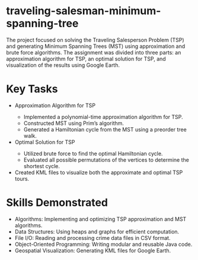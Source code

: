 # traveling-salesman-minimum-spanning-tree

The project focused on solving the Traveling Salesperson Problem (TSP) and generating Minimum Spanning Trees (MST) using approximation and brute force algorithms. The assignment was divided into three parts: an approximation algorithm for TSP, an optimal solution for TSP, and visualization of the results using Google Earth.

# Key Tasks
<ul>
  <li>Approximation Algorithm for TSP</li>
  <ul>
    <li>Implemented a polynomial-time approximation algorithm for TSP.</li>
    <li>Constructed MST using Prim’s algorithm.</li>
    <li>Generated a Hamiltonian cycle from the MST using a preorder tree walk.</li>
  </ul>
  <li>Optimal Solution for TSP</li>
  <ul>
    <li>Utilized brute force to find the optimal Hamiltonian cycle.</li>
    <li>Evaluated all possible permutations of the vertices to determine the shortest cycle.</li>
  </ul>
  <li>Created KML files to visualize both the approximate and optimal TSP tours.</li>
</ul>
 
# Skills Demonstrated
<ul>
  <li>Algorithms: Implementing and optimizing TSP approximation and MST algorithms.</li>
  <li>Data Structures: Using heaps and graphs for efficient computation.</li>
  <li>File I/O: Reading and processing crime data files in CSV format.</li>
  <li>Object-Oriented Programming: Writing modular and reusable Java code.</li>
  <li>Geospatial Visualization: Generating KML files for Google Earth.</li>
</ul>
